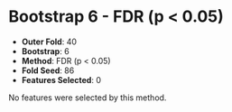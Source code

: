 # Bootstrap 6 - FDR (p < 0.05)

- **Outer Fold**: 40
- **Bootstrap**: 6
- **Method**: FDR (p < 0.05)
- **Fold Seed**: 86
- **Features Selected**: 0

No features were selected by this method.
